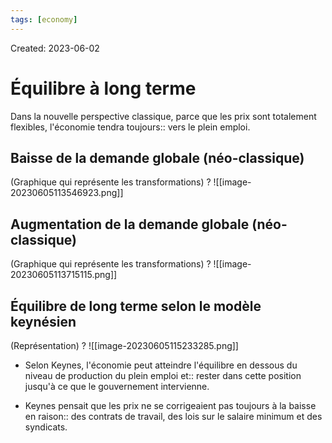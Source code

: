 ```yaml
---
tags: [economy]
---
```

Created: 2023-06-02

# Équilibre à long terme
Dans la nouvelle perspective classique, parce que les prix sont totalement flexibles, l'économie tendra toujours:: vers le plein emploi.
<!--SR:!2024-01-26,133,230-->

## Baisse de la demande globale (néo-classique)
(Graphique qui représente les transformations)
?
![[image-20230605113546923.png]]
<!--SR:!2024-03-16,113,208-->

## Augmentation de la demande globale (néo-classique)
(Graphique qui représente les transformations)
?
![[image-20230605113715115.png]]
<!--SR:!2024-03-05,125,228-->

## Équilibre de long terme selon le modèle keynésien
(Représentation)
?
![[image-20230605115233285.png]]
<!--SR:!2024-06-11,226,248-->


- Selon Keynes, l'économie peut atteindre l'équilibre en dessous du niveau de production du plein emploi et:: rester dans cette position jusqu'à ce que le gouvernement intervienne.
<!--SR:!2024-02-10,80,208-->
- Keynes pensait que les prix ne se corrigeaient pas toujours à la baisse en raison:: des contrats de travail, des lois sur le salaire minimum et des syndicats.
<!--SR:!2024-07-27,252,248-->